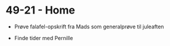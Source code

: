 # 49-21 - Home
* Prøve falafel-opskrift fra Mads som generalprøve til juleaften

* Finde tider med Pernille

<!-- {BearID:74619BA8-BA2D-4F34-8A67-BBF1CBCD0CAB-32465-0000011A7EF102C9} -->
